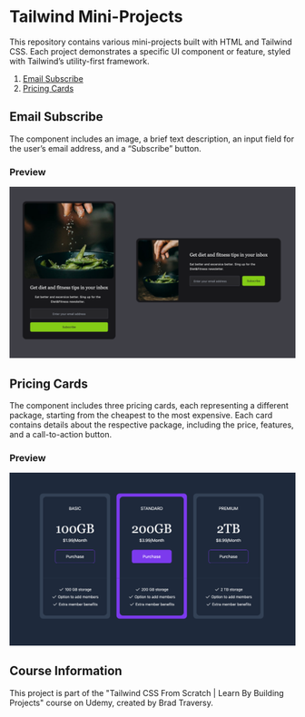 # Tailwind Mini-Projects

This repository contains various mini-projects built with HTML and Tailwind CSS. Each project demonstrates a specific UI component or feature, styled with Tailwind’s utility-first framework.

1. [Email Subscribe](#email-subscribe)
2. [Pricing Cards](#pricing-cards)

## Email Subscribe

The component includes an image, a brief text description, an input field for the user’s email address, and a “Subscribe” button.

### Preview

![Email Subscribe Preview](./email-subscribe/images/email_subscribe_preview.png)

## Pricing Cards

The component includes three pricing cards, each representing a different package, starting from the cheapest to the most expensive. Each card contains details about the respective package, including the price, features, and a call-to-action button.

### Preview

![Pricing Cards Preview](./pricing-cards/images/pricing_cards_preview.png)

## Course Information

This project is part of the "Tailwind CSS From Scratch | Learn By Building Projects"
course on Udemy, created by Brad Traversy.
